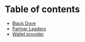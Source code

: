 # Table of contents

* [Black Dove](README.md)
* [Partner Leaders](partner-leaders.md)
* [Wallet provider](wallet-provider.md)
